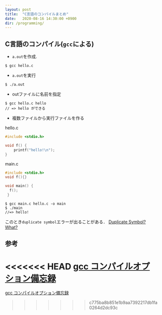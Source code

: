 ```yaml
---
layout: post
title:  "C言語のコンパイルまとめ"
date:   2020-08-16 14:30:00 +0900
dir: /programming/
---
```

## C言語のコンパイル(`gcc`による)

- `a.out`を作成.
```
$ gcc hello.c
```

- `a.out`を実行
```
$ ./a.out
```

- outファイルに名前を指定
```
$ gcc hello.c hello
// => hello ができる
```

- 複数ファイルから実行ファイルを作る

hello.c
```hello.c
#include <stdio.h>

void f() {
    printf("hello!\n");
}
```
main.c
```main.c
#include <stdio.h>
void f(){}

void main() {
  f();
 }
```
```
$ gcc main.c hello.c -o main
$ ./main
//=> hello!
```
このとき`duplicate symbol`エラーが出ることがある． [Duplicate Symbol? What?](https://samwho.dev/blog/duplicate-symbol-what/)

## 参考
<<<<<<< HEAD
[gcc コンパイルオプション備忘録](https://qiita.com/seriru13/items/c2f5192615162c4c3f47)
=======
[gcc コンパイルオプション備忘録](https://qiita.com/seriru13/items/c2f5192615162c4c3f47)
>>>>>>> c775ba8b851e1b9aa7392217db1fa0264d2dc93c
